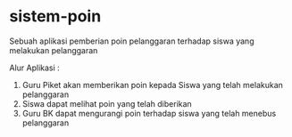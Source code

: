 # sistem-poin
Sebuah aplikasi pemberian poin pelanggaran terhadap siswa yang melakukan pelanggaran

Alur Aplikasi :
1. Guru Piket akan memberikan poin kepada Siswa yang telah melakukan pelanggaran
2. Siswa dapat melihat poin yang telah diberikan
3. Guru BK dapat mengurangi poin terhadap siswa yang telah menebus pelanggaran
